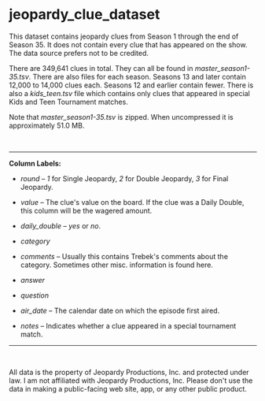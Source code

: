 # jeopardy_clue_dataset

This dataset contains jeopardy clues from Season 1 through the end of
Season 35. It does not contain every clue that has appeared on the
show. The data source prefers not to be credited.

There are 349,641 clues in total. They can all be found in 
*master_season1-35.tsv*. There are also files for each season. 
Seasons 13 and later contain 12,000 to 14,000 clues each. Seasons 12 
and earlier contain fewer. There is also a *kids_teen.tsv* file 
which contains only clues that appeared in special Kids and Teen 
Tournament matches.

Note that *master_season1-35.tsv* is zipped. When uncompressed it
is approximately 51.0 MB.

<br />

---

**Column Labels:**

- *round* – *1* for Single Jeopardy, *2* for Double Jeopardy, 
*3* for Final Jeopardy.

- *value* – The clue's value on the board. If the clue was a Daily
Double, this column will be the wagered amount.

- *daily_double* – *yes* or *no*.

- *category*

- *comments* – Usually this contains Trebek's comments about the
category. Sometimes other misc. information is found here.

- *answer*

- *question*

- *air_date* – The calendar date on which the episode first aired.

- *notes* – Indicates whether a clue appeared in a special tournament
match.

---

<br />

All data is the property of Jeopardy Productions, Inc. and 
protected under law. I am not affiliated with Jeopardy Productions, 
Inc. Please don't use the data in making a public-facing web site, app, 
or any other public product.
